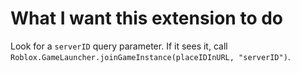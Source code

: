 # What I want this extension to do
Look for a `serverID` query parameter. If it sees it, call `Roblox.GameLauncher.joinGameInstance(placeIDInURL, "serverID")`.